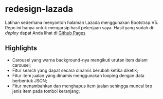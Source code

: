 # redesign-lazada
Latihan sederhana menyontoh halaman Lazada menggunakan Bootstrap V5.
Repo ini hanya untuk mengarsip hasil pekerjaan saya.
Hasil yang sudah di-*deploy* dapat Anda lihat di [Github Pages](https://b1994mi.github.io/redesign-lazada)

## Highlights
- Carousel yang warna background-nya mengikuti urutan item dalam carousel;
- Fitur search yang dapat secara dinamis berubah ketika diketik;
- Fitur item jualan yang dinamis menggunakan looping dengan data berbentuk JSON;
- Fitur menambahkan dan menghapus item jualan sehingga muncul brp jenis item pada tombol keranjang;
